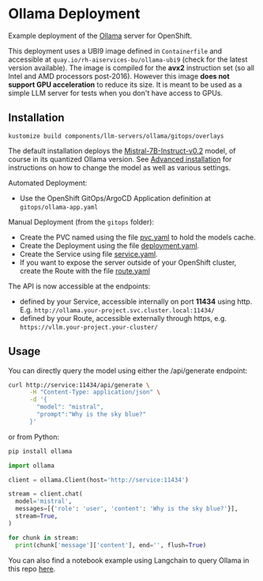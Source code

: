 # Ollama Deployment

Example deployment of the [Ollama](https://github.com/ollama/ollama) server for OpenShift.

This deployment uses a UBI9 image defined in `Containerfile` and accessible at `quay.io/rh-aiservices-bu/ollama-ubi9` (check for the latest version available). The image is compiled for the **avx2** instruction set (so all Intel and AMD processors post-2016). However this image **does not support GPU acceleration** to reduce its size. It is meant to be used as a simple LLM server for tests when you don't have access to GPUs.

## Installation

`kustomize build components/llm-servers/ollama/gitops/overlays`

The default installation deploys the [Mistral-7B-Instruct-v0.2](https://huggingface.co/mistralai/Mistral-7B-Instruct-v0.2) model, of course in its quantized Ollama version. See [Advanced installation](#advanced-installation) for instructions on how to change the model as well as various settings.

Automated Deployment:

- Use the OpenShift GitOps/ArgoCD Application definition at `gitops/ollama-app.yaml`

Manual Deployment (from the `gitops` folder):

- Create the PVC named using the file [pvc.yaml](gitops/pvc.yaml) to hold the models cache.
- Create the Deployment using the file [deployment.yaml](gitops/deployment.yaml).
- Create the Service using file [service.yaml](gitops/service.yaml).
- If you want to expose the server outside of your OpenShift cluster, create the Route with the file [route.yaml](gitops/route.yaml)

The API is now accessible at the endpoints:

- defined by your Service, accessible internally on port **11434** using http. E.g. `http://ollama.your-project.svc.cluster.local:11434/`
- defined by your Route, accessible externally through https, e.g. `https://vllm.your-project.your-cluster/`

## Usage

You can directly query the model using either the /api/generate endpoint:

```bash
curl http://service:11434/api/generate \
      -H "Content-Type: application/json" \
      -d '{
        "model": "mistral",
        "prompt":"Why is the sky blue?"
      }'
```

or from Python:

```bash
pip install ollama
```

```python
import ollama

client = ollama.Client(host='http://service:11434')

stream = client.chat(
  model='mistral',
  messages=[{'role': 'user', 'content': 'Why is the sky blue?'}],
  stream=True,
)

for chunk in stream:
  print(chunk['message']['content'], end='', flush=True)
```

You can also find a notebook example using Langchain to query Ollama in this repo [here](../../examples/notebooks/langchain/Langchain-Ollama-Prompt-memory.ipynb).
